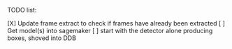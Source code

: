 TODO list:

[X] Update frame extract to check if frames have already been extracted
[ ] Get model(s) into sagemaker
  [ ] start with the detector alone producing boxes, shoved into DDB
